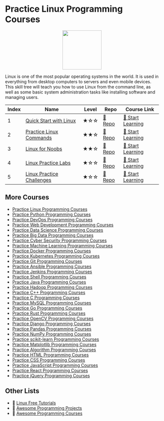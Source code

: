# Practice Linux Programming Courses

<div align="center">
<img width="128px" src="https://file.labex.io/path/k5LXo5b82pJm.png">
</div>

Linux is one of the most popular operating systems in the world. It is used in everything from desktop computers to servers and even mobile devices. This skill tree will teach you how to use Linux from the command line, as well as some basic system administration tasks like installing software and managing users.

|   Index | Name                                                    | Level   | Repo                                                                         | Course Link                                                                       |
|---------|---------------------------------------------------------|---------|------------------------------------------------------------------------------|-----------------------------------------------------------------------------------|
|       1 | [Quick Start with Linux](#quick-start-with-linux)       | ★☆☆     | [🔗 Repo](https://github.com/labex-labs/quick-start-with-linux)               | [🚀 Start Learning](https://labex.io/courses/quick-start-with-linux)               |
|       2 | [Practice Linux Commands](#practice-linux-commands)     | ★★☆     | [🔗 Repo](https://github.com/labex-labs/linux-basic-commands-practice-online) | [🚀 Start Learning](https://labex.io/courses/linux-basic-commands-practice-online) |
|       3 | [Linux for Noobs](#linux-for-noobs)                     | ★★☆     | [🔗 Repo](https://github.com/labex-labs/linux-for-noobs)                      | [🚀 Start Learning](https://labex.io/courses/linux-for-noobs)                      |
|       4 | [Linux Practice Labs](#linux-practice-labs)             | ★☆☆     | [🔗 Repo](https://github.com/labex-labs/linux-practice-labs)                  | [🚀 Start Learning](https://labex.io/courses/linux-practice-labs)                  |
|       5 | [Linux Practice Challenges](#linux-practice-challenges) | ★☆☆     | [🔗 Repo](https://github.com/labex-labs/linux-practice-challenges)            | [🚀 Start Learning](https://labex.io/courses/linux-practice-challenges)            |

## More Courses

- [Practice Linux Programming Courses](https://github.com/labex-labs/practice-linux-programming-courses)
- [Practice Python Programming Courses](https://github.com/labex-labs/practice-python-programming-courses)
- [Practice DevOps Programming Courses](https://github.com/labex-labs/practice-devops-programming-courses)
- [Practice Web Development Programming Courses](https://github.com/labex-labs/practice-web-development-programming-courses)
- [Practice Data Science Programming Courses](https://github.com/labex-labs/practice-data-science-programming-courses)
- [Practice Big Data Programming Courses](https://github.com/labex-labs/practice-bigdata-programming-courses)
- [Practice Cyber Security Programming Courses](https://github.com/labex-labs/practice-cysec-programming-courses)
- [Practice Machine Learning Programming Courses](https://github.com/labex-labs/practice-ml-programming-courses)
- [Practice Docker Programming Courses](https://github.com/labex-labs/practice-docker-programming-courses)
- [Practice Kubernetes Programming Courses](https://github.com/labex-labs/practice-kubernetes-programming-courses)
- [Practice Git Programming Courses](https://github.com/labex-labs/practice-git-programming-courses)
- [Practice Ansible Programming Courses](https://github.com/labex-labs/practice-ansible-programming-courses)
- [Practice Jenkins Programming Courses](https://github.com/labex-labs/practice-jenkins-programming-courses)
- [Practice Shell Programming Courses](https://github.com/labex-labs/practice-shell-programming-courses)
- [Practice Java Programming Courses](https://github.com/labex-labs/practice-java-programming-courses)
- [Practice Hadoop Programming Courses](https://github.com/labex-labs/practice-hadoop-programming-courses)
- [Practice C++ Programming Courses](https://github.com/labex-labs/practice-cpp-programming-courses)
- [Practice C Programming Courses](https://github.com/labex-labs/practice-c-programming-courses)
- [Practice MySQL Programming Courses](https://github.com/labex-labs/practice-mysql-programming-courses)
- [Practice Go Programming Courses](https://github.com/labex-labs/practice-go-programming-courses)
- [Practice Rust Programming Courses](https://github.com/labex-labs/practice-rust-programming-courses)
- [Practice OpenCV Programming Courses](https://github.com/labex-labs/practice-opencv-programming-courses)
- [Practice Django Programming Courses](https://github.com/labex-labs/practice-django-programming-courses)
- [Practice Pandas Programming Courses](https://github.com/labex-labs/practice-pandas-programming-courses)
- [Practice NumPy Programming Courses](https://github.com/labex-labs/practice-numpy-programming-courses)
- [Practice scikit-learn Programming Courses](https://github.com/labex-labs/practice-sklearn-programming-courses)
- [Practice Matplotlib Programming Courses](https://github.com/labex-labs/practice-matplotlib-programming-courses)
- [Practice Algorithm Programming Courses](https://github.com/labex-labs/practice-algorithm-programming-courses)
- [Practice HTML Programming Courses](https://github.com/labex-labs/practice-html-programming-courses)
- [Practice CSS Programming Courses](https://github.com/labex-labs/practice-css-programming-courses)
- [Practice JavaScript Programming Courses](https://github.com/labex-labs/practice-javascript-programming-courses)
- [Practice React Programming Courses](https://github.com/labex-labs/practice-react-programming-courses)
- [Practice jQuery Programming Courses](https://github.com/labex-labs/practice-jquery-programming-courses)


## Other Lists

- 🔗 [Linux Free Tutorials](https://github.com/labex-labs/linux-free-tutorials)
- 🔗 [Awesome Programming Projects](https://github.com/labex-labs/awesome-programming-projects)
- 🔗 [Awesome Programming Courses](https://github.com/labex-labs/awesome-programming-courses)

